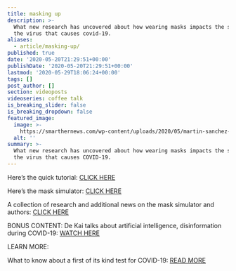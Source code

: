 ```yaml
---
title: masking up
description: >-
  What new research has uncovered about how wearing masks impacts the spread of
  the virus that causes covid-19.
aliases:
  - article/masking-up/
published: true
date: '2020-05-20T21:29:51+00:00'
publishDate: '2020-05-20T21:29:51+00:00'
lastmod: '2020-05-29T18:06:24+00:00'
tags: []
post_author: []
section: videoposts
videoseries: coffee talk
is_breaking_slider: false
is_breaking_dropdown: false
featured_image:
  image: >-
    https://smarthernews.com/wp-content/uploads/2020/05/martin-sanchez-_FNQgT-CjWU-unsplash-min-1024x683.jpg
  alt: ''
summary: >-
  What new research has uncovered about how wearing masks impacts the spread of
  the virus that causes COVID-19.
---
```

Here’s the quick tutorial: [CLICK HERE](\"https://www.youtube.com/watch?v=yfeW2l8G_W4&feature=youtu.be\")

Here’s the mask simulator: [CLICK HERE](\"http://dek.ai/masksim/\")

A collection of research and additional news on the mask simulator and authors: [CLICK HERE](\"http://dek.ai/masks4all/index.html\")

BONUS CONTENT: De Kai talks about artificial intelligence, disinformation during COVID-19: [WATCH HERE](\"https://youtu.be/mFvghdU-Kps\")

LEARN MORE:

What to know about a first of its kind test for COVID-19: [READ MORE](\"https://smarthernews.com/first-antigen-test/\")